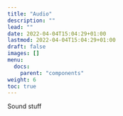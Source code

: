 ```yaml
---
title: "Audio"
description: ""
lead: ""
date: 2022-04-04T15:04:29+01:00
lastmod: 2022-04-04T15:04:29+01:00
draft: false
images: []
menu:
  docs:
    parent: "components"
weight: 6
toc: true
---
```

Sound stuff

